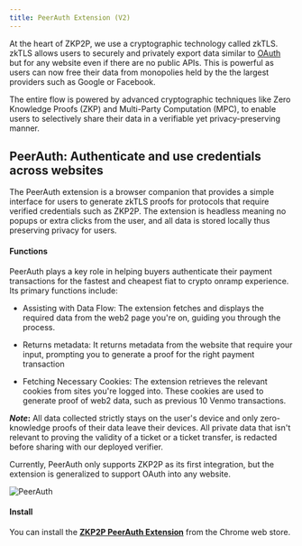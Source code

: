 ```yaml
---
title: PeerAuth Extension (V2)
---
```


At the heart of ZKP2P, we use a cryptographic technology called zkTLS. zkTLS allows users to securely and privately export data similar to [OAuth](https://oauth.net/2/) but for any website even if there are no public APIs. This is powerful as users can now free their data from monopolies held by the the largest providers such as Google or Facebook.

The entire flow is powered by advanced cryptographic techniques like Zero Knowledge Proofs (ZKP) and Multi-Party Computation (MPC), to enable users to selectively share their data in a verifiable yet privacy-preserving manner.


## PeerAuth: Authenticate and use credentials across websites

The PeerAuth extension is a browser companion that provides a simple interface for users to generate zkTLS proofs for protocols that require verified credentials such as ZKP2P. The extension is headless meaning no popups or extra clicks from the user, and all data is stored locally thus preserving privacy for users.

#### Functions

PeerAuth plays a key role in helping buyers authenticate their payment transactions for the fastest and cheapest fiat to crypto onramp experience. Its primary functions include:

-   Assisting with Data Flow: The extension fetches and displays the required data from the web2 page you're on, guiding you through the process.

-   Returns metadata: It returns metadata from the website that require your input, prompting you to generate a proof for the right payment transaction

-   Fetching Necessary Cookies: The extension retrieves the relevant cookies from sites you're logged into. These cookies are used to generate proof of web2 data, such as previous 10 Venmo transactions.

***Note*:** All data collected strictly stays on the user's device and only zero-knowledge proofs of their data leave their devices. All private data that isn't relevant to proving the validity of a ticket or a ticket transfer, is redacted before sharing with our deployed verifier.

Currently, PeerAuth only supports ZKP2P as its first integration, but the extension is generalized to support OAuth into any website.

![PeerAuth](/img/developer/PeerAuth1.avif)  


#### Install

You can install the [**ZKP2P PeerAuth Extension**](https://chromewebstore.google.com/detail/zkp2p-extension/ijpgccednehjpeclfcllnjjcmiohdjih?hl=en&authuser=3&pli=1) from the Chrome web store.
